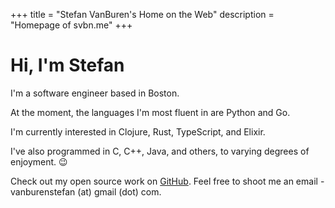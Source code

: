 +++
title = "Stefan VanBuren's Home on the Web"
description = "Homepage of svbn.me"
+++

# Hi, I'm Stefan

I'm a software engineer based in Boston.

At the moment, the languages I'm most fluent in are Python and Go.

I'm currently interested in Clojure, Rust, TypeScript, and Elixir.

I've also programmed in C, C++, Java, and others, to varying degrees of enjoyment. 😉

Check out my open source work on [GitHub](https://github.com/svanburen).
Feel free to shoot me an email - vanburenstefan (at) gmail (dot) com.
